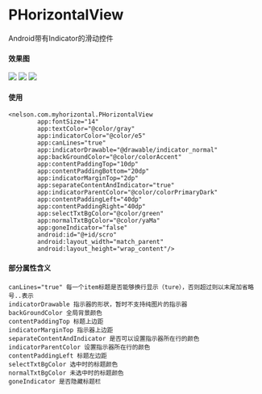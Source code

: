 # PHorizontalView
Android带有Indicator的滑动控件
#### 效果图

![](https://github.com/NelsonJs/MyHorizontalWithIndicator/blob/master/temp.gif)
![](https://github.com/NelsonJs/MyHorizontalWithIndicator/blob/master/temp_1.gif)
![](https://github.com/NelsonJs/MyHorizontalWithIndicator/blob/master/temp_2.gif)
#### 使用  
```
<nelson.com.myhorizontal.PHorizontalView
        app:fontSize="14"
        app:textColor="@color/gray"
        app:indicatorColor="@color/e5"
        app:canLines="true"
        app:indicatorDrawable="@drawable/indicator_normal"
        app:backGroundColor="@color/colorAccent"
        app:contentPaddingTop="10dp"
        app:contentPaddingBottom="20dp"
        app:indicatorMarginTop="2dp"
        app:separateContentAndIndicator="true"
        app:indicatorParentColor="@color/colorPrimaryDark"
        app:contentPaddingLeft="40dp"
        app:contentPaddingRight="40dp"
        app:selectTxtBgColor="@color/green"
        app:normalTxtBgColor="@color/yaMa"
        app:goneIndicator="false"
        android:id="@+id/scro"
        android:layout_width="match_parent"
        android:layout_height="wrap_content"/>
```  
#### 部分属性含义  
```
canLines="true" 每一个item标题是否能够换行显示（ture），否则超过则以末尾加省略号..表示
indicatorDrawable 指示器的形状，暂时不支持纯图片的指示器
backGroundColor 全局背景颜色
contentPaddingTop 标题上边距
indicatorMarginTop 指示器上边距
separateContentAndIndicator 是否可以设置指示器所在行的颜色
indicatorParentColor 设置指示器所在行的颜色
contentPaddingLeft 标题左边距
selectTxtBgColor 选中时的标题颜色
normalTxtBgColor 未选中时的标题颜色
goneIndicator 是否隐藏标题栏
```
